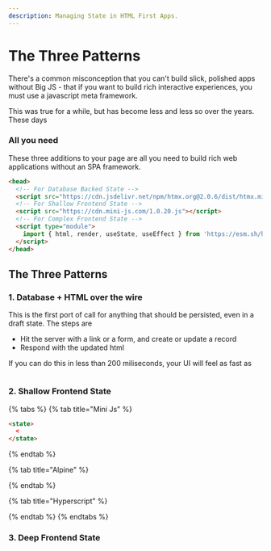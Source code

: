 ```yaml
---
description: Managing State in HTML First Apps.
---
```


# The Three Patterns

There's a common misconception that you can't build slick, polished apps without Big JS - that if you want to build rich interactive experiences, you must use a javascript meta framework.&#x20;

This was true for a while, but has become less and less so over the years. These days

### All you need

These three additions to your page are all you need to build rich web applications without an SPA framework.

```html
<head> 
  <!-- For Database Backed State -->
  <script src="https://cdn.jsdelivr.net/npm/htmx.org@2.0.6/dist/htmx.min.js"></script>
  <!-- For Shallow Frontend State -->
  <script src="https://cdn.mini-js.com/1.0.20.js"></script>
  <!-- For Complex Frontend State -->
  <script type="module">
    import { html, render, useState, useEffect } from 'https://esm.sh/htm/preact/standalone';
  </script>
</head>
```



## The Three Patterns



### 1. Database + HTML over the wire

This is the first port of call for anything that should be persisted, even in a draft state. The steps are

* Hit the server with a link or a form, and create or update a record
* Respond with the updated html

If you can do this in less than 200 miliseconds, your UI will feel as fast as&#x20;

```ruby
```



### 2. Shallow Frontend State

{% tabs %}
{% tab title="Mini Js" %}
```html
<state>
  <
</state>
```
{% endtab %}

{% tab title="Alpine" %}

{% endtab %}

{% tab title="Hyperscript" %}

{% endtab %}
{% endtabs %}







### 3. Deep Frontend State

